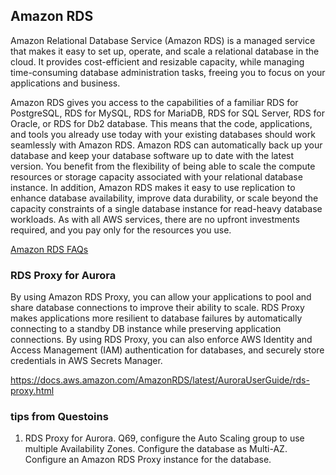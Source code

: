 ## Amazon RDS

Amazon Relational Database Service (Amazon RDS) is a managed service that makes it easy to set up, operate, and scale a relational database in the cloud. It provides cost-efficient and resizable capacity, while managing time-consuming database administration tasks, freeing you to focus on your applications and business.

Amazon RDS gives you access to the capabilities of a familiar RDS for PostgreSQL, RDS for MySQL, RDS for MariaDB, RDS for SQL Server, RDS for Oracle, or RDS for Db2 database. This means that the code, applications, and tools you already use today with your existing databases should work seamlessly with Amazon RDS. Amazon RDS can automatically back up your database and keep your database software up to date with the latest version. You benefit from the flexibility of being able to scale the compute resources or storage capacity associated with your relational database instance. In addition, Amazon RDS makes it easy to use replication to enhance database availability, improve data durability, or scale beyond the capacity constraints of a single database instance for read-heavy database workloads. As with all AWS services, there are no upfront investments required, and you pay only for the resources you use.

[Amazon RDS FAQs](https://aws.amazon.com/rds/faqs/)

### RDS Proxy for Aurora

By using Amazon RDS Proxy, you can allow your applications to pool and share database connections to improve their ability to scale. RDS Proxy makes applications more resilient to database failures by automatically connecting to a standby DB instance while preserving application connections. By using RDS Proxy, you can also enforce AWS Identity and Access Management (IAM) authentication for databases, and securely store credentials in AWS Secrets Manager.

https://docs.aws.amazon.com/AmazonRDS/latest/AuroraUserGuide/rds-proxy.html

### tips from Questoins
1. RDS Proxy for Aurora. Q69, configure the Auto Scaling group to use multiple Availability Zones. Configure the database as Multi-AZ. Configure an Amazon RDS Proxy instance for the database.
